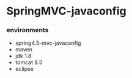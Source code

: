 # SpringMVC-javaconfig

### environments
- spring4.5-mvc-javaconfig
- maven
- jdk 1.8
- tomcat 8.5
- eclipse
